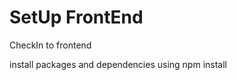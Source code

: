 <h1>SetUp FrontEnd</h1>
<p>CheckIn to frontend</p>
<p>install packages and dependencies using npm install</p>
